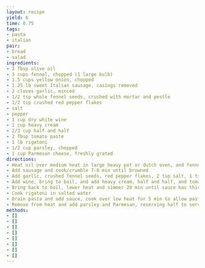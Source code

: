 ```yaml
---
layout: recipe
yield: 6
time: 0.75
tags:
- pasta
- italian
pair:
- bread
- salad
ingredients:
- 3 Tbsp olive oil
- 3 cups fennel, chopped (1 large bulb)
- 1.5 cups yellow onion, chopped
- 1.25 lb sweet Italian sausage, casings removed
- 2 cloves garlic, minced
- 1/2 tsp whole fennel seeds, crushed with mortar and pestle
- 1/2 tsp crushed red pepper flakes
- salt
- pepper
- 1 cup dry white wine
- 1 cup heavy cream
- 2/3 cup half and half
- 2 Tbsp tomato paste
- 1 lb rigatoni
- 1/2 cup parsley, chopped
- 1 cup Parmesan cheese, freshly grated
directions:
- Heat oil over medium heat in large heavy pot or dutch oven, and fennel and onion and saute for 7 min
- Add sausage and cook/crumble 7-8 min until browned
- Add garlic, crushed fennel seeds, red pepper flakes, 2 tsp salt, 1 tsp pepper and cook 1 min
- Add wine, bring to boil, and add heavy cream, half and half, and tomato paste
- Bring back to boil, lower heat and simmer 20 min until sauce has thickened
- Cook rigatoni in salted water
- Drain pasta and add sauce, cook over low heat for 5 min to allow pasta to absorb sauce
- Remove from heat and add parsley and Parmesan, reserving half to serve on the side
methods:
- []
- []
- []
- []
- []
- []
- []
- []
---
```

